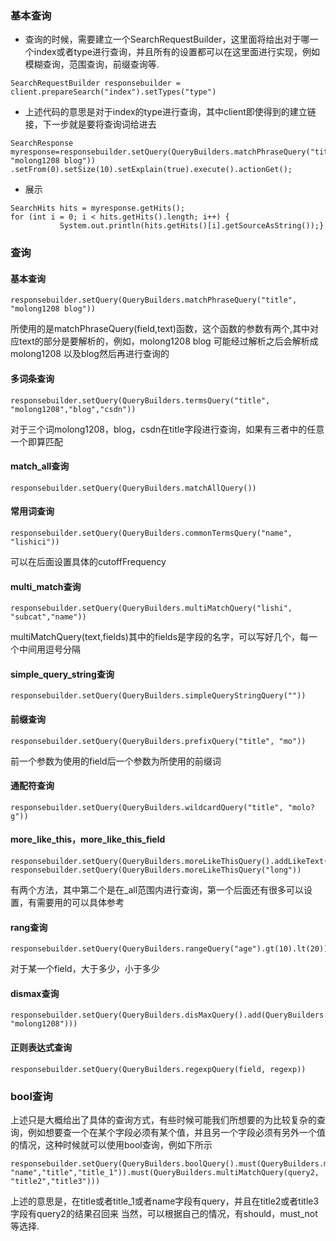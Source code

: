 ### 基本查询
- 查询的时候，需要建立一个SearchRequestBuilder，这里面将给出对于哪一个index或者type进行查询，并且所有的设置都可以在这里面进行实现，例如模糊查询，范围查询，前缀查询等.
```$xslt
SearchRequestBuilder responsebuilder = client.prepareSearch("index").setTypes("type")
```
- 上述代码的意思是对于index的type进行查询，其中client即使得到的建立链接，下一步就是要将查询词给进去
```$xslt
SearchResponse myresponse=responsebuilder.setQuery(QueryBuilders.matchPhraseQuery("title", "molong1208 blog"))  
.setFrom(0).setSize(10).setExplain(true).execute().actionGet(); 
```
- 展示
```$xslt
SearchHits hits = myresponse.getHits();  
for (int i = 0; i < hits.getHits().length; i++) {  
           System.out.println(hits.getHits()[i].getSourceAsString());}  
```

### 查询

#### 基本查询

```
responsebuilder.setQuery(QueryBuilders.matchPhraseQuery("title", "molong1208 blog"))
```  
所使用的是matchPhraseQuery(field,text)函数，这个函数的参数有两个,其中对应text的部分是要解析的，例如，molong1208 blog 可能经过解析之后会解析成molong1208 以及blog然后再进行查询的

#### 多词条查询
```$xslt
responsebuilder.setQuery(QueryBuilders.termsQuery("title", "molong1208","blog","csdn"))  
```
对于三个词molong1208，blog，csdn在title字段进行查询，如果有三者中的任意一个即算匹配

#### match_all查询
```
responsebuilder.setQuery(QueryBuilders.matchAllQuery()) 
``` 
#### 常用词查询
```$xslt
responsebuilder.setQuery(QueryBuilders.commonTermsQuery("name", "lishici"))  
```
可以在后面设置具体的cutoffFrequency

#### multi_match查询
```$xslt
responsebuilder.setQuery(QueryBuilders.multiMatchQuery("lishi", "subcat","name"))  
```
multiMatchQuery(text,fields)其中的fields是字段的名字，可以写好几个，每一个中间用逗号分隔



#### simple_query_string查询
```$xslt
responsebuilder.setQuery(QueryBuilders.simpleQueryStringQuery(""))
```
#### 前缀查询
```$xslt
responsebuilder.setQuery(QueryBuilders.prefixQuery("title", "mo"))
```

前一个参数为使用的field后一个参数为所使用的前缀词
#### 通配符查询
```$xslt
responsebuilder.setQuery(QueryBuilders.wildcardQuery("title", "molo?g"))
```
  
#### more_like_this，more_like_this_field
```$xslt
responsebuilder.setQuery(QueryBuilders.moreLikeThisQuery().addLikeText("long"))  
responsebuilder.setQuery(QueryBuilders.moreLikeThisQuery("long"))  
```
有两个方法，其中第二个是在_all范围内进行查询，第一个后面还有很多可以设置，有需要用的可以具体参考
#### rang查询
```$xslt
responsebuilder.setQuery(QueryBuilders.rangeQuery("age").gt(10).lt(20))
```
对于某一个field，大于多少，小于多少

#### dismax查询
```$xslt
responsebuilder.setQuery(QueryBuilders.disMaxQuery().add(QueryBuilders.termQuery("title", "molong1208")))
```
  
#### 正则表达式查询
```$xslt
responsebuilder.setQuery(QueryBuilders.regexpQuery(field, regexp))
```

### bool查询
 上述只是大概给出了具体的查询方式，有些时候可能我们所想要的为比较复杂的查询，例如想要查一个在某个字段必须有某个值，并且另一个字段必须有另外一个值的情况，这种时候就可以使用bool查询，例如下所示
 ```$xslt
responsebuilder.setQuery(QueryBuilders.boolQuery().must(QueryBuilders.multiMatchQuery(query, "name","title","title_1")).must(QueryBuilders.multiMatchQuery(query2, "title2","title3")))
```
 上述的意思是，在title或者title_1或者name字段有query，并且在title2或者title3字段有query2的结果召回来
 当然，可以根据自己的情况，有should，must_not等选择.

 



